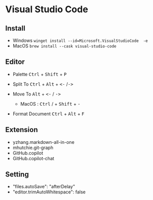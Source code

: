 # Visual Studio Code


## Install
- Windows `winget install --id=Microsoft.VisualStudioCode  -e`
- MacOS `brew install --cask visual-studio-code`
## Editor
- Palette <kbd>Ctrl</kbd> + <kbd>Shift</kbd> + <kbd>P</kbd>

- Split To  <kbd>Ctrl</kbd> + <kbd>Alt</kbd> + <kbd><-</kbd> /<kbd>-></kbd>
- Move To <kbd>Alt</kbd> + <kbd><-</kbd> / <kbd>-></kbd>
    - MacOS : <kbd>Ctrl</kbd> / + <kbd>Shift</kbd> + <kbd>-</kbd>
- Format Document <kbd>Ctrl</kbd> + <kbd>Alt</kbd> + <kbd>F</kbd>
## Extension 

- yzhang.markdown-all-in-one
- mhutchie.git-graph
- GitHub.copilot
- GitHub.copilot-chat

## Setting

- "files.autoSave": "afterDelay"
- "editor.trimAutoWhitespace": false
